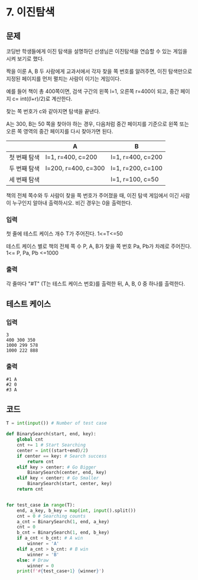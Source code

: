 # 7. 이진탐색



## 문제

코딩반 학생들에게 이진 탐색을 설명하던 선생님은 이진탐색을 연습할 수 있는 게임을 시켜 보기로 했다.

짝을 이룬 A, B 두 사람에게 교과서에서 각자 찾을 쪽 번호를 알려주면, 이진 탐색만으로 지정된 페이지를 먼저 펼치는 사람이 이기는 게임이다.

예를 들어 책이 총 400쪽이면, 검색 구간의 왼쪽 l=1, 오른쪽 r=400이 되고, 중간 페이지 c= int((l+r)/2)로 계산한다.

찾는 쪽 번호가 c와 같아지면 탐색을 끝낸다.

A는 300, B는 50 쪽을 찾아야 하는 경우, 다음처럼 중간 페이지를 기준으로 왼쪽 또는 오른 쪽 영역의 중간 페이지를 다시 찾아가면 된다.
 

|              | A                   | B                 |
| ------------ | ------------------- | ----------------- |
| 첫 번째 탐색 | l=1, r=400, c=200   | l=1, r=400, c=200 |
| 두 번째 탐색 | l=200, r=400, c=300 | l=1, r=200, c=100 |
| 세 번째 탐색 |                     | l=1, r=100, c=50  |

책의 전체 쪽수와 두 사람이 찾을 쪽 번호가 주어졌을 때, 이진 탐색 게임에서 이긴 사람이 누구인지 알아내 출력하시오. 비긴 경우는 0을 출력한다.



### 입력

첫 줄에 테스트 케이스 개수 T가 주어진다. 1<=T<=50 

테스트 케이스 별로 책의 전체 쪽 수 P, A, B가 찾을 쪽 번호 Pa, Pb가 차례로 주어진다. 1<= P, Pa, Pb <=1000

### 출력

각 줄마다 "#T" (T는 테스트 케이스 번호)를 출력한 뒤, A, B, 0 중 하나를 출력한다.



## 테스트 케이스

### 입력

```
3
400 300 350
1000 299 578
1000 222 888
```

### 출력

```
#1 A
#2 0
#3 A
```



## 코드

```python
T = int(input()) # Number of test case

def BinarySearch(start, end, key):
    global cnt
    cnt += 1 # Start Searching
    center = int((start+end)/2)
    if center == key: # Search success
        return cnt
    elif key > center: # Go Bigger
        BinarySearch(center, end, key)
    elif key < center: # Go Smaller
        BinarySearch(start, center, key)
    return cnt


for test_case in range(T):
    end, a_key, b_key = map(int, input().split())
    cnt = 0 # Searching counts
    a_cnt = BinarySearch(1, end, a_key)
    cnt = 0
    b_cnt = BinarySearch(1, end, b_key)
    if a_cnt < b_cnt: # A win
        winner = 'A'
    elif a_cnt > b_cnt: # B win
        winner = 'B'
    else: # Draw
        winner = 0
    print(f'#{test_case+1} {winner}')
```



